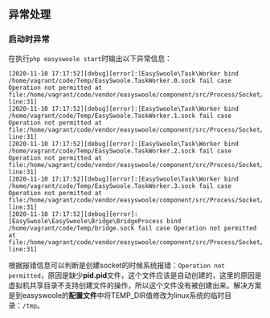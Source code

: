 ## 异常处理

### 启动时异常

在执行`php easyswoole start`时输出以下异常信息：

```
[2020-11-10 17:17:52][debug][error]:[EasySwoole\Task\Worker bind /home/vagrant/code/Temp/EasySwoole.TaskWorker.0.sock fail case Operation not permitted at file:/home/vagrant/code/vendor/easyswoole/component/src/Process/Socket/AbstractUnixProcess.php line:31]
[2020-11-10 17:17:52][debug][error]:[EasySwoole\Task\Worker bind /home/vagrant/code/Temp/EasySwoole.TaskWorker.1.sock fail case Operation not permitted at file:/home/vagrant/code/vendor/easyswoole/component/src/Process/Socket/AbstractUnixProcess.php line:31]
[2020-11-10 17:17:52][debug][error]:[EasySwoole\Task\Worker bind /home/vagrant/code/Temp/EasySwoole.TaskWorker.2.sock fail case Operation not permitted at file:/home/vagrant/code/vendor/easyswoole/component/src/Process/Socket/AbstractUnixProcess.php line:31]
[2020-11-10 17:17:52][debug][error]:[EasySwoole\Task\Worker bind /home/vagrant/code/Temp/EasySwoole.TaskWorker.3.sock fail case Operation not permitted at file:/home/vagrant/code/vendor/easyswoole/component/src/Process/Socket/AbstractUnixProcess.php line:31]
[2020-11-10 17:17:52][debug][error]:[EasySwoole\EasySwoole\Bridge\BridgeProcess bind /home/vagrant/code/Temp/bridge.sock fail case Operation not permitted at file:/home/vagrant/code/vendor/easyswoole/component/src/Process/Socket/AbstractUnixProcess.php line:31]
```

根据报错信息可以判断是创建socket的时候系统报错：`Operation not permitted`，原因是缺少**pid.pid**文件，这个文件应该是自动创建的，这里的原因是虚拟机共享目录不支持创建文件的操作，所以这个文件没有被创建出来。解决方案是到easyswoole的**配置文件**中将TEMP_DIR值修改为linux系统的临时目录：`/tmp`。